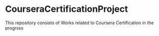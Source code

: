 # CourseraCertificationProject
This repository consists of Works related to Coursera Certification
in the progrsss

